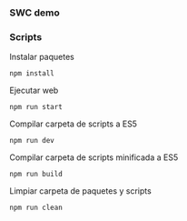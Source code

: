 ### SWC demo

### Scripts

Instalar paquetes

```
npm install
```

Ejecutar web

```
npm run start
```

Compilar carpeta de scripts a ES5

```
npm run dev
```

Compilar carpeta de scripts minificada a ES5

```
npm run build
```

Limpiar carpeta de paquetes y scripts

```
npm run clean
```
